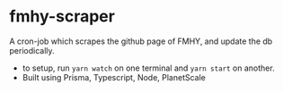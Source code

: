 # fmhy-scraper

A cron-job which scrapes the github page of FMHY, and update the db periodically.

- to setup, run `yarn watch` on one terminal and `yarn start` on another.
- Built using Prisma, Typescript, Node, PlanetScale
